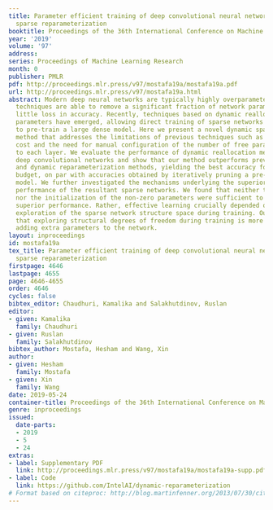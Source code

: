 ```yaml
---
title: Parameter efficient training of deep convolutional neural networks by dynamic
  sparse reparameterization
booktitle: Proceedings of the 36th International Conference on Machine Learning
year: '2019'
volume: '97'
address: 
series: Proceedings of Machine Learning Research
month: 0
publisher: PMLR
pdf: http://proceedings.mlr.press/v97/mostafa19a/mostafa19a.pdf
url: http://proceedings.mlr.press/v97/mostafa19a.html
abstract: Modern deep neural networks are typically highly overparameterized. Pruning
  techniques are able to remove a significant fraction of network parameters with
  little loss in accuracy. Recently, techniques based on dynamic reallocation of non-zero
  parameters have emerged, allowing direct training of sparse networks without having
  to pre-train a large dense model. Here we present a novel dynamic sparse reparameterization
  method that addresses the limitations of previous techniques such as high computational
  cost and the need for manual configuration of the number of free parameters allocated
  to each layer. We evaluate the performance of dynamic reallocation methods in training
  deep convolutional networks and show that our method outperforms previous static
  and dynamic reparameterization methods, yielding the best accuracy for a fixed parameter
  budget, on par with accuracies obtained by iteratively pruning a pre-trained dense
  model. We further investigated the mechanisms underlying the superior generalization
  performance of the resultant sparse networks. We found that neither the structure,
  nor the initialization of the non-zero parameters were sufficient to explain the
  superior performance. Rather, effective learning crucially depended on the continuous
  exploration of the sparse network structure space during training. Our work suggests
  that exploring structural degrees of freedom during training is more effective than
  adding extra parameters to the network.
layout: inproceedings
id: mostafa19a
tex_title: Parameter efficient training of deep convolutional neural networks by dynamic
  sparse reparameterization
firstpage: 4646
lastpage: 4655
page: 4646-4655
order: 4646
cycles: false
bibtex_editor: Chaudhuri, Kamalika and Salakhutdinov, Ruslan
editor:
- given: Kamalika
  family: Chaudhuri
- given: Ruslan
  family: Salakhutdinov
bibtex_author: Mostafa, Hesham and Wang, Xin
author:
- given: Hesham
  family: Mostafa
- given: Xin
  family: Wang
date: 2019-05-24
container-title: Proceedings of the 36th International Conference on Machine Learning
genre: inproceedings
issued:
  date-parts:
  - 2019
  - 5
  - 24
extras:
- label: Supplementary PDF
  link: http://proceedings.mlr.press/v97/mostafa19a/mostafa19a-supp.pdf
- label: Code
  link: https://github.com/IntelAI/dynamic-reparameterization
# Format based on citeproc: http://blog.martinfenner.org/2013/07/30/citeproc-yaml-for-bibliographies/
---
```


